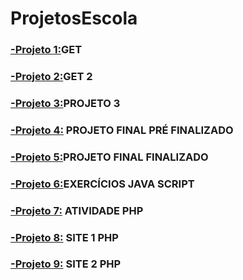 # ProjetosEscola

### [-Projeto 1:](https://github.com/ErikTakeuti/ProjetosEscola/tree/main/get)GET

### [-Projeto 2:](https://github.com/ErikTakeuti/ProjetosEscola/tree/main/Projeto%20Get%202)GET 2

### [-Projeto 3:](https://github.com/ErikTakeuti/ProjetosEscola/tree/main/projeto2)PROJETO 3

### [-Projeto 4:](https://github.com/ErikTakeuti/ProjetosEscola/tree/main/Projeto%20Final%20-%20Pr%C3%A9%20Finalizado/sitea/erik) PROJETO FINAL PRÉ FINALIZADO

### [-Projeto 5:](https://github.com/ErikTakeuti/ProjetosEscola/tree/main/projeto_final)PROJETO FINAL FINALIZADO

### [-Projeto 6:](https://github.com/ErikTakeuti/ProjetosEscola/tree/main/JS)EXERCÍCIOS JAVA SCRIPT

### [-Projeto 7:](https://github.com/ErikTakeuti/ProjetosEscola/tree/main/Atividade%20-%20PHP) ATIVIDADE PHP

### [-Projeto 8:](https://github.com/ErikTakeuti/ProjetosEscola/tree/main/site1%20-%20PHP) SITE 1 PHP

### [-Projeto 9:](https://github.com/ErikTakeuti/ProjetosEscola/tree/main/site2%20%20-%20PHP) SITE 2 PHP

